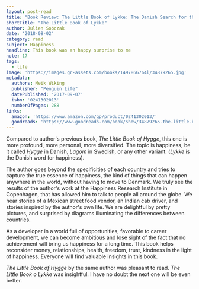 ```yaml
---
layout: post-read
title: "Book Review: The Little Book of Lykke: The Danish Search for the World's Happiest People"
shortTitle: "The Little Book of Lykke"
author: Julien Sobczak
date: '2018-08-02'
category: read
subject: Happiness
headline: This book was an happy surprise to me
note: 17
tags:
  - life
image: 'https://images.gr-assets.com/books/1497866764l/34879265.jpg'
metadata:
  authors: Meik Wiking
  publisher: "Penguin Life"
  datePublished: '2017-09-07'
  isbn: '0241302013'
  numberOfPages: 288
links:
  amazon: 'https://www.amazon.com/gp/product/0241302013/'
  goodreads: 'https://www.goodreads.com/book/show/34879265-the-little-book-of-lykke'
---
```


Compared to author's previous book, *The Little Book of Hygge*, this one is more profound, more personal, more diversified. The topic is happiness, be it called *Hygge* in Danish, *Lagom* in Swedish, or any other variant. (*Lykke* is the Danish word for happiness).

The author goes beyond the specificities of each country and tries to capture the true essence of happiness, the kind of things that can happen anywhere in the world, without having to move to Denmark. We truly see the results of the author's work at the Happiness Research Institute in Copenhagen, that has allowed him to talk to people all around the globe. We hear stories of a Mexican street food vendor, an Indian cab driver, and stories inspired by the author's own life. We are delightful by pretty pictures, and surprised by diagrams illuminating the differences between countries.

As a developer in a world full of opportunities, favorable to career development, we can become ambitious and lose sight of the fact that no achievement will bring us happiness for a long time. This book helps reconsider money, relationships, health, freedom, trust, kindness in the light of happiness. Everyone will find valuable insights in this book.

*The Little Book of Hygge* by the same author was pleasant to read. *The Little Book o Lykke* was insightful. I have no doubt the next one will be even better.



